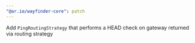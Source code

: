 ```yaml
---
"@ar.io/wayfinder-core": patch
---
```


Add `PingRoutingStrategy` that performs a HEAD check on gateway returned via routing strategy
